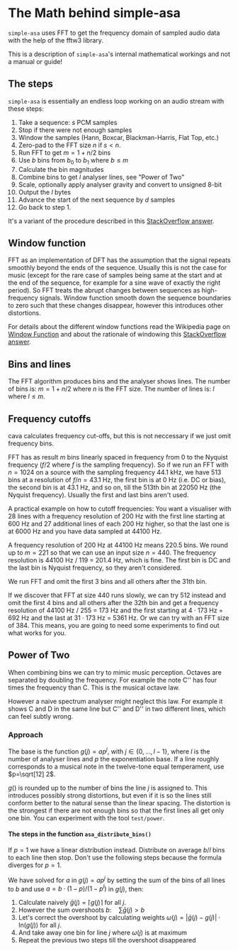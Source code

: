# The Math behind simple-asa

`simple-asa` uses FFT to get the frequency domain of sampled audio data with the
help of the fftw3 library.

This is a description of `simple-asa`'s internal mathematical workings
and not a manual or guide!

## The steps

`simple-asa` is essentially an endless loop working on an audio stream with these
steps:

1. Take a sequence: $s$ PCM samples
1. Stop if there were not enough samples
1. Window the samples (Hann, Boxcar, Blackman-Harris, Flat Top, etc.)
1. Zero-pad to the FFT size $n$ if $s < n$.
1. Run FFT to get $m = 1 + n / 2$ bins
1. Use $b$ bins from $b_0$  to $b_1$ where $b ≤ m$
1. Calculate the bin magnitudes
1. Combine bins to get $l$ analyser lines, see "Power of Two"
1. Scale, optionally apply analyser gravity and convert to unsigned 8-bit
1. Output the $l$ bytes
1. Advance the start of the next sequence by $d$ samples
1. Go back to step 1.

It's a variant of the procedure described in this [StackOverflow answer](https://stackoverflow.com/a/2885833).

## Window function

FFT as an implementation of DFT has the assumption that the signal repeats
smoothly beyond the ends of the sequence. Usually this is not the case for
music (except for the rare case of samples being same at the start and at the
end of the sequence, for example for a sine wave of exactly the right period).
So FFT treats the abrupt changes between sequences as high-frequency signals.
Window function smooth down the sequence boundaries to zero such that these
changes disappear, however this introduces other distortions.

For details about the different window functions read the Wikipedia page on
[Window Function](https://en.wikipedia.org/wiki/Window_function) and about the
rationale of windowing this [StackOverflow answer](https://stackoverflow.com/a/7339777).


## Bins and lines

The FFT algorithm produces bins and the analyser shows lines. The number of
bins is: $m = 1 + n / 2$ where $n$ is the FFT size. The number of lines is: $l$
where $l ≤ m$.

## Frequency cutoffs

cava calculates frequency cut-offs, but this is not neccessary if we just omit
frequency bins.

FFT has as result $m$ bins linearly spaced in frequency from 0 to the Nyquist
frequency ($f / 2$ where $f$ is the sampling frequency). So if we run an FFT
with $n = 1024$ on a source with the sampling frequency $44.1$ kHz, we have
$513$ bins at a resolution of $f / n = 43.1$ Hz, the first bin is at $0$ Hz
(i.e. DC or bias), the second bin is at $43.1$ Hz, and so on, till the $513$th
bin at $22050$ Hz (the Nyquist frequency). Usually the first and last bins
aren't used.

A practical example on how to cutoff frequencies: You want a visualiser with 28
lines with a frequency resolution of 200 Hz with the first line starting at 600
Hz and 27 additional lines of each 200 Hz higher, so that the last one is at
6000 Hz and you have data sampled at 44100 Hz.

A frequency resolution of 200 Hz at 44100 Hz means 220.5 bins. We round up to
$m = 221$ so that we can use an input size $n = 440$. The frequency resolution
is 44100 Hz / 119 = 201.4 Hz, which is fine. The first bin is DC and the last
bin is Nyquist frequency, so they aren't considered.

We run FFT and omit the first 3 bins and all others after the 31th bin.

If we discover that FFT at size 440 runs slowly, we can try 512 instead and
omit the first 4 bins and all others after the 32th bin and get a frequency
resolution of 44100 Hz / 255 = 173 Hz and the first starting at 4 · 173 Hz =
692 Hz and the last at 31 · 173 Hz = 5361 Hz. Or we can try with an FFT size
of 384. This means, you are going to need some experiments to find out what
works for you.

## Power of Two

When combining bins we can try to mimic music perception. Octaves are separated
by doubling the frequency. For example the note C'' has four times the
frequency than C. This is the musical octave law.

However a naive spectrum analyser might neglect this law. For example it shows
C and D in the same line but C'' and D'' in two different lines, which can feel
subtly wrong.

### Approach

The base is the function $g(j) = a p^j$, with $j \in \{0,\,\ldots,\,l-1 \}$,
where $l$ is the number of analyser lines and $p$ the exponentiation base. If a
line roughly corresponds to a musical note in the twelve-tone equal
temperament, use $p=\sqrt[12] 2$.

$g()$ is rounded up to the number of bins the line $j$ is assigned to. This
introduces possibly strong distortions, but even if it is so the lines still
conform better to the natural sense than the linear spacing. The distortion is
the strongest if there are not enough bins so that the first lines all get only
one bin. You can experiment with the tool `test/power`.

#### The steps in the function `asa_distribute_bins()`

If $p = 1$ we have a linear distribution instead. Distribute on average $b/l$
bins to each line then stop. Don't use the following steps because the formula
diverges for $p = 1$.

We have solved for $a$ in $g(j) = a p^j$ by setting the sum of the bins of all
lines to $b$ and use $a = b\cdot (1-p) / (1-p^l)$ in $g(j)$, then:

1. Calculate naively
   $\bar{g}(j) = \lceil g(j) \rceil$ for all $j$.
1. However the sum overshoots $b:\quad\sum \bar{g}(j) > b$
1. Let's correct the overshoot by calculating weights 
   $\omega(j) = \left| \bar{g}(j) - g(j) \right|\cdot\mathrm{ln}(g(j))$
   for all $j$.
1. And take away one bin for line $j$ where $\omega(j)$ is at maximum
1. Repeat the previous two steps till the overshoot disappeared

